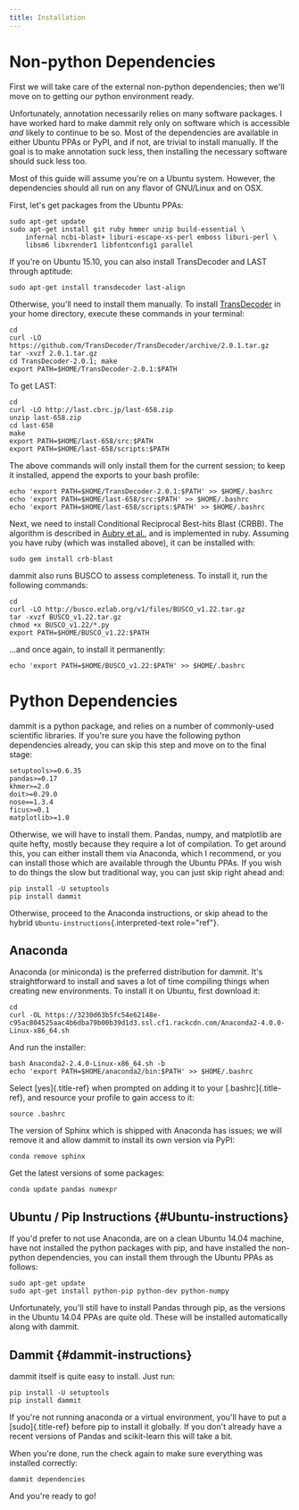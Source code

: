 ```yaml
---
title: Installation
---
```


Non-python Dependencies
=======================

First we will take care of the external non-python dependencies; then
we\'ll move on to getting our python environment ready.

Unfortunately, annotation necessarily relies on many software packages.
I have worked hard to make dammit rely only on software which is
accessible *and* likely to continue to be so. Most of the dependencies
are available in either Ubuntu PPAs or PyPI, and if not, are trivial to
install manually. If the goal is to make annotation suck less, then
installing the necessary software should suck less too.

Most of this guide will assume you\'re on a Ubuntu system. However, the
dependencies should all run on any flavor of GNU/Linux and on OSX.

First, let\'s get packages from the Ubuntu PPAs:

    sudo apt-get update
    sudo apt-get install git ruby hmmer unzip build-essential \
        infernal ncbi-blast+ liburi-escape-xs-perl emboss liburi-perl \
        libsm6 libxrender1 libfontconfig1 parallel

If you\'re on Ubuntu 15.10, you can also install TransDecoder and LAST
through aptitude:

    sudo apt-get install transdecoder last-align

Otherwise, you\'ll need to install them manually. To install
[TransDecoder](https://transdecoder.github.io/) in your home directory,
execute these commands in your terminal:

    cd
    curl -LO https://github.com/TransDecoder/TransDecoder/archive/2.0.1.tar.gz
    tar -xvzf 2.0.1.tar.gz
    cd TransDecoder-2.0.1; make
    export PATH=$HOME/TransDecoder-2.0.1:$PATH

To get LAST:

    cd
    curl -LO http://last.cbrc.jp/last-658.zip
    unzip last-658.zip
    cd last-658
    make
    export PATH=$HOME/last-658/src:$PATH
    export PATH=$HOME/last-658/scripts:$PATH

The above commands will only install them for the current session; to
keep it installed, append the exports to your bash profile:

    echo 'export PATH=$HOME/TransDecoder-2.0.1:$PATH' >> $HOME/.bashrc
    echo 'export PATH=$HOME/last-658/src:$PATH' >> $HOME/.bashrc
    echo 'export PATH=$HOME/last-658/scripts:$PATH' >> $HOME/.bashrc

Next, we need to install Conditional Reciprocal Best-hits Blast (CRBB).
The algorithm is described in [Aubry et
al.](http://journals.plos.org/plosgenetics/article?id=10.1371/journal.pgen.1004365),
and is implemented in ruby. Assuming you have ruby (which was installed
above), it can be installed with:

    sudo gem install crb-blast

dammit also runs BUSCO to assess completeness. To install it, run the
following commands:

    cd
    curl -LO http://busco.ezlab.org/v1/files/BUSCO_v1.22.tar.gz 
    tar -xvzf BUSCO_v1.22.tar.gz
    chmod +x BUSCO_v1.22/*.py
    export PATH=$HOME/BUSCO_v1.22:$PATH

\...and once again, to install it permanently:

    echo 'export PATH=$HOME/BUSCO_v1.22:$PATH' >> $HOME/.bashrc

Python Dependencies
===================

dammit is a python package, and relies on a number of commonly-used
scientific libraries. If you\'re sure you have the following python
dependencies already, you can skip this step and move on to the final
stage:

    setuptools>=0.6.35
    pandas>=0.17
    khmer>=2.0
    doit>=0.29.0
    nose==1.3.4
    ficus>=0.1
    matplotlib>=1.0

Otherwise, we will have to install them. Pandas, numpy, and matplotlib
are quite hefty, mostly because they require a lot of compilation. To
get around this, you can either install them via Anaconda, which I
recommend, or you can install those which are available through the
Ubuntu PPAs. If you wish to do things the slow but traditional way, you
can just skip right ahead and:

    pip install -U setuptools
    pip install dammit

Otherwise, proceed to the Anaconda instructions, or skip ahead to the
hybrid `Ubuntu-instructions`{.interpreted-text role="ref"}.

Anaconda
--------

Anaconda (or miniconda) is the preferred distribution for dammit. It\'s
straightforward to install and saves a lot of time compiling things when
creating new environments. To install it on Ubuntu, first download it:

    cd
    curl -OL https://3230d63b5fc54e62148e-c95ac804525aac4b6dba79b00b39d1d3.ssl.cf1.rackcdn.com/Anaconda2-4.0.0-Linux-x86_64.sh

And run the installer:

    bash Anaconda2-2.4.0-Linux-x86_64.sh -b
    echo 'export PATH=$HOME/anaconda2/bin:$PATH' >> $HOME/.bashrc

Select [yes]{.title-ref} when prompted on adding it to your
[.bashrc]{.title-ref}, and resource your profile to gain access to it:

    source .bashrc

The version of Sphinx which is shipped with Anaconda has issues; we will
remove it and allow dammit to install its own version via PyPI:

    conda remove sphinx

Get the latest versions of some packages:

    conda update pandas numexpr

Ubuntu / Pip Instructions {#Ubuntu-instructions}
-------------------------

If you\'d prefer to not use Anaconda, are on a clean Ubuntu 14.04
machine, have not installed the python packages with pip, and have
installed the non-python dependencies, you can install them through the
Ubuntu PPAs as follows:

    sudo apt-get update
    sudo apt-get install python-pip python-dev python-numpy 

Unfortunately, you\'ll still have to install Pandas through pip, as the
versions in the Ubuntu 14.04 PPAs are quite old. These will be installed
automatically along with dammit.

Dammit {#dammit-instructions}
------

dammit itself is quite easy to install. Just run:

    pip install -U setuptools   
    pip install dammit

If you\'re not running anaconda or a virtual environment, you\'ll have
to put a [sudo]{.title-ref} before pip to install it globally. If you
don\'t already have a recent versions of Pandas and scikit-learn this
will take a bit.

When you\'re done, run the check again to make sure everything was
installed correctly:

    dammit dependencies

And you\'re ready to go!

